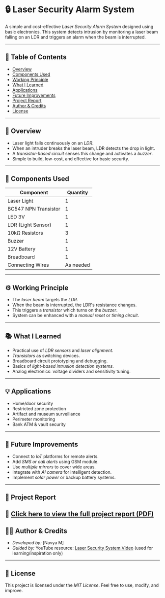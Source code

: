 # 🔒 Laser Security Alarm System

A simple and cost-effective *Laser Security Alarm System* designed using basic electronics. This system detects intrusion by monitoring a laser beam falling on an LDR and triggers an alarm when the beam is interrupted.

---

## 📑 Table of Contents

- [Overview](#-overview)
- [Components Used](#-components-used)
- [Working Principle](#-working-principle)
- [What I Learned](#-what-i-learned)
- [Applications](#-applications)
- [Future Improvements](#-future-improvements)
- [Project Report](#-project-report)
- [Author & Credits](#-author--credits)
- [License](#-license)

---

## 📌 Overview

- Laser light falls continuously on an *LDR*.
- When an intruder breaks the laser beam, LDR detects the drop in light.
- A *transistor-based circuit* senses this change and activates a *buzzer*.
- Simple to build, low-cost, and effective for basic security.

---

## 🧰 Components Used

| Component              | Quantity |
|------------------------|----------|
| Laser Light            | 1        |
| BC547 NPN Transistor   | 1        |
| LED 3V                 | 1        |
| LDR (Light Sensor)     | 1        |
| 10kΩ Resistors         | 3        |
| Buzzer                 | 1        |
| 12V Battery            | 1        |
| Breadboard             | 1        |
| Connecting Wires       | As needed |

---

## ⚙️ Working Principle

- The *laser beam* targets the *LDR*.
- When the beam is interrupted, the LDR's resistance changes.
- This triggers a *transistor* which turns on the *buzzer*.
- System can be enhanced with a *manual reset* or *timing circuit*.

---

## 📚 What I Learned

- Practical use of *LDR sensors* and *laser alignment*.
- *Transistors* as switching devices.
- Breadboard circuit prototyping and debugging.
- Basics of *light-based intrusion detection systems*.
- Analog electronics: voltage dividers and sensitivity tuning.

---

## 💡 Applications

- Home/door security
- Restricted zone protection
- Artifact and museum surveillance
- Perimeter monitoring
- Bank ATM & vault security

---

## 🚀 Future Improvements

- Connect to *IoT* platforms for remote alerts.
- Add *SMS or call alerts* using GSM module.
- Use *multiple mirrors* to cover wide areas.
- Integrate with *AI camera* for intelligent detection.
- Implement *solar power* or backup battery systems.

---

## 📄 Project Report

📄 [Click here to view the full project report (PDF)](Laser%20Security%20Alarm%20System%20report.pdf)
---

## 🧑‍💻 Author & Credits

- *Developed by:* [Navya M]   
- *Guided by:* YouTube resource: [Laser Security System Video](https://youtu.be/n-Phvv4F59c?si=Q_RM8hCkQ0_x3piY) (used for learning/inspiration only)

---

## 📝 License

This project is licensed under the *MIT License*. Feel free to use, modify, and improve.
